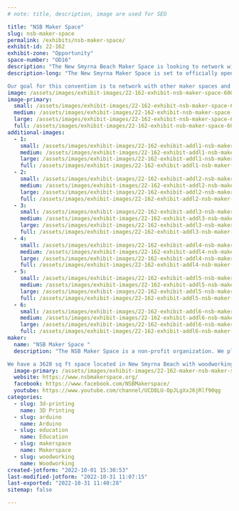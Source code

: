 ```yaml
---
# note: title, description, image are used for SEO

title: "NSB Maker Space"
slug: nsb-maker-space
permalink: /exhibits/nsb-maker-space/
exhibit-id: 22-162
exhibit-zone: "Opportunity"
space-number: "OD16"
description: "The New Smyrna Beach Maker Space is looking to network with makers and show off some of our projects"
description-long: "The New Smyrna Maker Space is set to officially open in 2023. We are a non-profit and the only maker space of its kind in Volusia County.  We would like to be able to provide a great experience and value for makers in our community. 

Our goal for this convention is to network with other maker spaces and attract members and volunteers who want to help. We will have photos of our space and examples of the workshops we have had in the past.  Our exhibit would also showcase some projects our members have made."
image: /assets/images/exhibit-images/22-162-exhibit-nsb-maker-space-600-506897650-large.jpeg
image-primary: 
  small: /assets/images/exhibit-images/22-162-exhibit-nsb-maker-space-600-506897650-small.jpeg
  medium: /assets/images/exhibit-images/22-162-exhibit-nsb-maker-space-600-506897650-medium.jpeg
  large: /assets/images/exhibit-images/22-162-exhibit-nsb-maker-space-600-506897650-large.jpeg
  full: /assets/images/exhibit-images/22-162-exhibit-nsb-maker-space-600-506897650-full.jpeg
additional-images: 
  - 1:
    small: /assets/images/exhibit-images/22-162-exhibit-addl1-nsb-maker-space-306883162-456663673162825-7684303109834641005-n-small.jpg
    medium: /assets/images/exhibit-images/22-162-exhibit-addl1-nsb-maker-space-306883162-456663673162825-7684303109834641005-n-medium.jpg
    large: /assets/images/exhibit-images/22-162-exhibit-addl1-nsb-maker-space-306883162-456663673162825-7684303109834641005-n-large.jpg
    full: /assets/images/exhibit-images/22-162-exhibit-addl1-nsb-maker-space-306883162-456663673162825-7684303109834641005-n-full.jpg
  - 2:
    small: /assets/images/exhibit-images/22-162-exhibit-addl2-nsb-maker-space-308644583-2082756568575055-1770831517235476972-n-small.jpg
    medium: /assets/images/exhibit-images/22-162-exhibit-addl2-nsb-maker-space-308644583-2082756568575055-1770831517235476972-n-medium.jpg
    large: /assets/images/exhibit-images/22-162-exhibit-addl2-nsb-maker-space-308644583-2082756568575055-1770831517235476972-n-large.jpg
    full: /assets/images/exhibit-images/22-162-exhibit-addl2-nsb-maker-space-308644583-2082756568575055-1770831517235476972-n-full.jpg
  - 3:
    small: /assets/images/exhibit-images/22-162-exhibit-addl3-nsb-maker-space-600-448150928-small.jpeg
    medium: /assets/images/exhibit-images/22-162-exhibit-addl3-nsb-maker-space-600-448150928-medium.jpeg
    large: /assets/images/exhibit-images/22-162-exhibit-addl3-nsb-maker-space-600-448150928-large.jpeg
    full: /assets/images/exhibit-images/22-162-exhibit-addl3-nsb-maker-space-600-448150928-full.jpeg
  - 4:
    small: /assets/images/exhibit-images/22-162-exhibit-addl4-nsb-maker-space-600-505835955-small.jpeg
    medium: /assets/images/exhibit-images/22-162-exhibit-addl4-nsb-maker-space-600-505835955-medium.jpeg
    large: /assets/images/exhibit-images/22-162-exhibit-addl4-nsb-maker-space-600-505835955-large.jpeg
    full: /assets/images/exhibit-images/22-162-exhibit-addl4-nsb-maker-space-600-505835955-full.jpeg
  - 5:
    small: /assets/images/exhibit-images/22-162-exhibit-addl5-nsb-maker-space-600-506048402-small.jpeg
    medium: /assets/images/exhibit-images/22-162-exhibit-addl5-nsb-maker-space-600-506048402-medium.jpeg
    large: /assets/images/exhibit-images/22-162-exhibit-addl5-nsb-maker-space-600-506048402-large.jpeg
    full: /assets/images/exhibit-images/22-162-exhibit-addl5-nsb-maker-space-600-506048402-full.jpeg
  - 6:
    small: /assets/images/exhibit-images/22-162-exhibit-addl6-nsb-maker-space-67324691-1173048382879216-4469145794858975232-n-small.jpg
    medium: /assets/images/exhibit-images/22-162-exhibit-addl6-nsb-maker-space-67324691-1173048382879216-4469145794858975232-n-medium.jpg
    large: /assets/images/exhibit-images/22-162-exhibit-addl6-nsb-maker-space-67324691-1173048382879216-4469145794858975232-n-large.jpg
    full: /assets/images/exhibit-images/22-162-exhibit-addl6-nsb-maker-space-67324691-1173048382879216-4469145794858975232-n-full.jpg
maker: 
  name: "NSB Maker Space "
  description: "The NSB Maker Space is a non-profit organization. We plan on being officially open in 2023 when the space will be available for members to use the tools and equipment and attend workshops and classes.

We have a 3628 sq ft space located in New Smyrna Beach with woodworking tools and machinery; electronic analysis, repair, and assembly stations; 3d-printers; and workbenches. Our goal is to develop a space where members of the community can come together to build, share, and learn. "
  image-primary: /assets/images/exhibit-images/22-162-maker-nsb-maker-space-299656982-1051658952384133-4021271691014319470-n-medium.jpg
  website: https://www.nsbmakerspace.org/
  facebook: https://www.facebook.com/NSBMakerspace/
  youtube: https://www.youtube.com/channel/UCD8LU-OpJLgXxJ6jRlf90qg
categories: 
  - slug: 3d-printing
    name: 3D Printing
  - slug: arduino
    name: Arduino
  - slug: education
    name: Education
  - slug: makerspace
    name: Makerspace
  - slug: woodworking
    name: Woodworking
created-jotform: "2022-10-01 15:30:53"
last-modified-jotform: "2022-10-31 11:07:15"
last-exported: "2022-10-31 11:40:28"
sitemap: false

---
```

